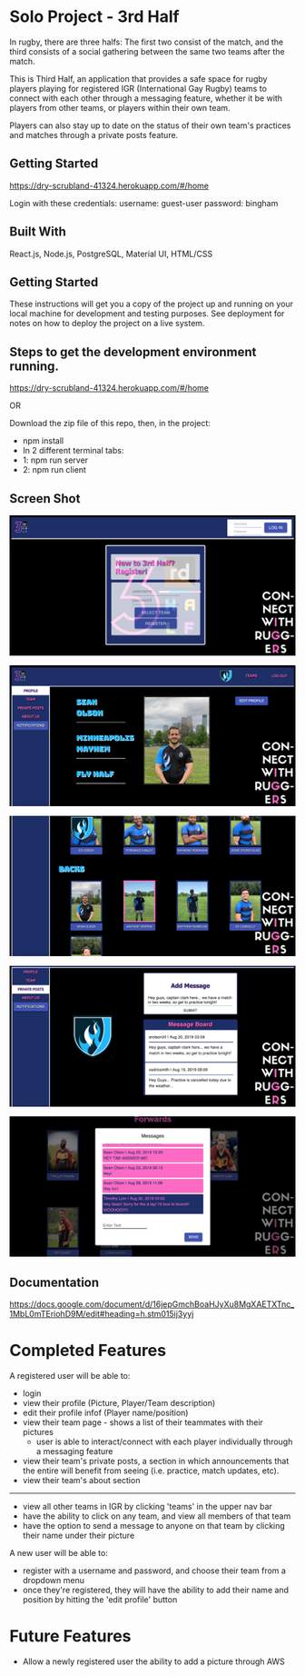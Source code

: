 # Solo Project - 3rd Half
In rugby, there are three halfs: The first two consist of the match, and the third consists of a social gathering between the same two teams after the match. 

This is Third Half, an application that provides a safe space for rugby players playing for registered IGR (International Gay Rugby) teams to connect with each other through a messaging feature, whether it be with players from other teams, or players within their own team.

Players can also stay up to date on the status of their own team's practices and matches through a private posts feature.

## Getting Started
https://dry-scrubland-41324.herokuapp.com/#/home

Login with these credentials: 
username: guest-user
password: bingham

## Built With
React.js, Node.js, PostgreSQL, Material UI, HTML/CSS 

## Getting Started
These instructions will get you a copy of the project up and running on your local machine for development and testing purposes. See deployment for notes on how to deploy the project on a live system. 

## Steps to get the development environment running.

https://dry-scrubland-41324.herokuapp.com/#/home

OR 

Download the zip file of this repo, then, in the project:
- npm install
- In 2 different terminal tabs:
-   1: npm run server
-   2: npm run client

## Screen Shot

![screenshot](public/images/3rdHalfScreenshot.png)

![screenshot](public/images/screenshot2.png)

![screenshot](public/images/screenshot3.png)

![screenshot](public/images/screenshot4.png)

![screenshot](public/images/screenshot5.png)

## Documentation

https://docs.google.com/document/d/16jepGmchBoaHJyXu8MgXAETXTnc_1MbL0mTEriohD9M/edit#heading=h.stm015ij3yyj

# Completed Features

A registered user will be able to: 
- login 
- view their profile (Picture, Player/Team description)
- edit their profile infof (Player name/position)
- view their team page - shows a list of their teammates with their pictures
    - user is able to interact/connect with each player individually through a messaging feature 
- view their team's private posts, a section in which announcements that the entire will benefit from seeing (i.e. practice, match updates, etc). 
- view their team's about section 
--------
- view all other teams in IGR by clicking 'teams' in the upper nav bar 
- have the ability to click on any team, and view all members of that team
- have the option to send a message to anyone on that team by clicking their name under their picture 

A new user will be able to: 
- register with a username and password, and choose their team from a dropdown menu 
- once they're registered, they will have the ability to add their name and position by hitting the 'edit profile' button

# Future Features 

- Allow a newly registered user the ability to add a picture through AWS 
